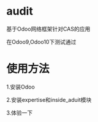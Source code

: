# audit

基于Odoo网络框架针对CAS的应用

在Odoo9,Odoo10下测试通过

使用方法
=========

1.安装Odoo

2.安装expertise和inside_aduit模块

3.体验一下